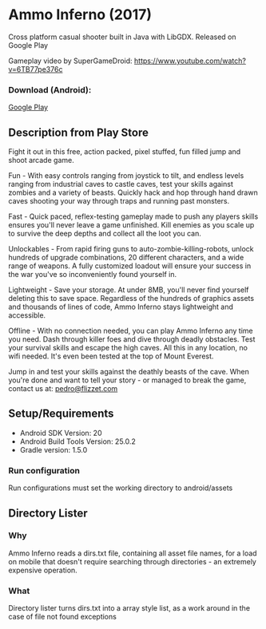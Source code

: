 # Ammo Inferno (2017)
Cross platform casual shooter built in Java with LibGDX. Released on Google Play

Gameplay video by SuperGameDroid: https://www.youtube.com/watch?v=6TB77pe376c

### Download (Android):
[Google Play](https://play.google.com/store/apps/details?id=com.flizzet.main&hl=en_US)

## Description from Play Store
Fight it out in this free, action packed, pixel stuffed, fun filled jump and shoot arcade game.

Fun - 
With easy controls ranging from joystick to tilt, and endless levels ranging from industrial caves to castle caves, test your skills against zombies and a variety of beasts. Quickly hack and hop through hand drawn caves shooting your way through traps and running past monsters.

Fast - 
Quick paced, reflex-testing gameplay made to push any players skills ensures you'll never leave a game unfinished. Kill enemies as you scale up to survive the deep depths and collect all the loot you can.

Unlockables -
From rapid firing guns to auto-zombie-killing-robots, unlock hundreds of upgrade combinations, 20 different characters, and a wide range of weapons. A fully customized loadout will ensure your success in the war you've so inconveniently found yourself in.

Lightweight -
Save your storage. At under 8MB, you'll never find yourself deleting this to save space. Regardless of the hundreds of graphics assets and thousands of lines of code, Ammo Inferno stays lightweight and accessible.

Offline - 
With no connection needed, you can play Ammo Inferno any time you need. Dash through killer foes and dive through deadly obstacles. Test your survival skills and escape the high caves. All this in any location, no wifi needed. It's even been tested at the top of Mount Everest.

Jump in and test your skills against the deathly beasts of the cave.
When you're done and want to tell your story - or managed to break the game, contact us at:
pedro@flizzet.com

## Setup/Requirements
- Android SDK Version: 20
- Android Build Tools Version: 25.0.2
- Gradle version: 1.5.0

### Run configuration
Run configurations must set the working directory to android/assets

## Directory Lister
### Why
Ammo Inferno reads a dirs.txt file, containing all asset file names, for a load on mobile that doesn't require searching through directories - an extremely expensive operation.
### What
Directory lister turns dirs.txt into a array style list, as a work around in the case of file not found exceptions
